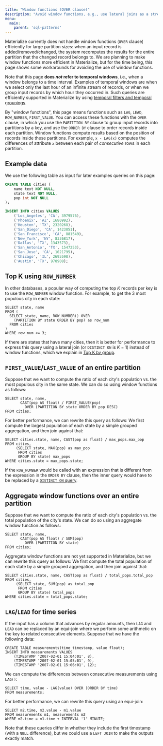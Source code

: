 ```yaml
---
title: "Window functions (OVER clause)"
description: "Avoid window functions, e.g., use lateral joins as a streaming-efficient stand-in for many window functions."
menu:
  main:
    parent: 'sql-patterns'
---
```


Materialize currently does not handle window functions (`OVER` clause) efficiently for large partition sizes: when an input record is added/removed/changed, the system recomputes the results for the entire partition that the changed record belongs to. We are planning to make window functions more efficient in Materialize, but for the time being, this page shows some workarounds for avoiding the use of window functions.

Note that this page **does _not_ refer to temporal windows**, i.e., when a window belongs to a time interval. Examples of temporal windows are when we select only the last hour of an infinite stream of records, or when we group input records by which hour they occurred in. Such queries are efficiently supported in Materialize by using [temporal filters and temporal groupings](/sql/patterns/temporal-filters).

By "window functions", this page means functions such as `LAG`, `LEAD`, `ROW_NUMBER`, `FIRST_VALUE`. You can access these functions with the `OVER` clause, in which you use the `PARTITION BY` clause to group input records into partitions by a key, and use the `ORDER BY` clause to order records inside each partition. Window functions compute results based on the position of records inside these partitions. For example, `x - LAG(x)` computes the differences of attribute `x` between each pair of _consecutive_ rows in each partition.

## Example data

We use the following table as input for later examples queries on this page:

```sql
CREATE TABLE cities (
    name text NOT NULL,
    state text NOT NULL,
    pop int NOT NULL
);

INSERT INTO cities VALUES
    ('Los_Angeles', 'CA', 3979576),
    ('Phoenix', 'AZ', 1680992),
    ('Houston', 'TX', 2320268),
    ('San_Diego', 'CA', 1423851),
    ('San_Francisco', 'CA', 881549),
    ('New_York', 'NY', 8336817),
    ('Dallas', 'TX', 1343573),
    ('San_Antonio', 'TX', 1547253),
    ('San_Jose', 'CA', 1021795),
    ('Chicago', 'IL', 2695598),
    ('Austin', 'TX', 978908);
```

## Top K using `ROW_NUMBER`

In other databases, a popular way of computing the top _K_ records per key is to use the `ROW_NUMBER` window function. For example, to get the 3 most populous city in each state:
```
SELECT state, name
FROM (
  SELECT state, name, ROW_NUMBER() OVER
    (PARTITION BY state ORDER BY pop) as row_num
  FROM cities
)
WHERE row_num <= 3;
```

If there are states that have many cities, then it is better for performance to express this query using a lateral join (or `DISTINCT ON` is _K_ = 1) instead of window functions, which we explain in [Top K by group](/sql/patterns/top-k).

## `FIRST_VALUE`/`LAST_VALUE` of an entire partition

Suppose that we want to compute the ratio of each city's population vs. the most populous city in the same state. We can do so using window functions as follows:
```
SELECT state, name,
       CAST(pop AS float) / FIRST_VALUE(pop)
         OVER (PARTITION BY state ORDER BY pop DESC)
FROM cities;
```

For better performance, we can rewrite this query as follows: We first compute the largest population of each state by a simple grouped aggregation, and then join against that:

```
SELECT cities.state, name, CAST(pop as float) / max_pops.max_pop
FROM cities,
     (SELECT state, MAX(pop) as max_pop
      FROM cities
      GROUP BY state) max_pops
WHERE cities.state = max_pops.state;
```

If the `ROW_NUMBER` would be called with an expression that is different from the expression in the `ORDER BY` clause, then the inner query would have to be replaced by a [`DISTINCT ON` query](/sql/patterns/top-k).

## Aggregate window functions over an entire partition

Suppose that we want to compute the ratio of each city's population vs. the total population of the city's state. We can do so using an aggregate window function as follows:

```
SELECT state, name,
       CAST(pop AS float) / SUM(pop)
         OVER (PARTITION BY state)
FROM cities;
```

Aggregate window functions are not yet supported in Materialize, but we can rewrite this query as follows: We first compute the total population of each state by a simple grouped aggregation, and then join against that:

```
SELECT cities.state, name, CAST(pop as float) / total_pops.total_pop
FROM cities,
     (SELECT state, SUM(pop) as total_pop
      FROM cities
      GROUP BY state) total_pops
WHERE cities.state = total_pops.state;
```

## `LAG`/`LEAD` for time series

If the input has a column that advances by regular amounts, then `LAG` and `LEAD` can be replaced by an equi-join where we perform some arithmetic on the key to related consecutive elements. Suppose that we have the following data:

```
CREATE TABLE measurements(time timestamp, value float);
INSERT INTO measurements VALUES
    (TIMESTAMP '2007-02-01 15:04:01', 8),
    (TIMESTAMP '2007-02-01 15:05:01', 9),
    (TIMESTAMP '2007-02-01 15:06:01', 12);
```

We can compute the differences between consecutive measurements using `LAG()`:
```
SELECT time, value - LAG(value) OVER (ORDER BY time)
FROM measurements;
```

For better performance, we can rewrite this query using an equi-join:

```
SELECT m2.time, m2.value - m1.value
FROM measurements m1, measurements m2
WHERE m2.time = m1.time + INTERVAL '1' MINUTE;
```

Note that these queries differ in whether they include the first timestamp (with a `NULL` difference), but we could use a `LEFT JOIN` to make the outputs exactly match.
